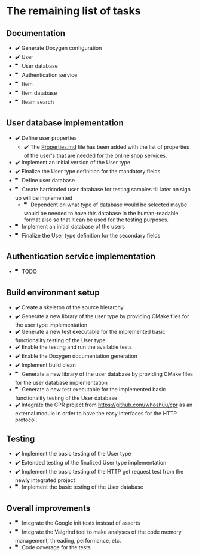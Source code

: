# The remaining list of tasks

## Documentation
- ✔️ Generate Doxygen configuration
- ✔️ User
- 🬀 User database
- 🬀 Authentication service
- 🬀 Item
- 🬀 Item database
- 🬀 Iteam search
    
## User database implementation
- ✔️ Define user properties
  - ✔️ The [Properties.md](https://github.com/armen-gevorgyan/online-shop-services/blob/master/documentation/user/Properties.md) file has been added with the list of properties of the user's that are needed for the online shop services.
- ✔️ Implement an initial version of the User type
- ✔️ Finalize the User type definition for the mandatory fields
- 🬀 Define user database
- 🬀 Create hardcoded user database for testing samples till later on sign up will be implemented 
  - 🬀 Dependent on what type of database would be selected maybe would be needed to have this database in the human-readable format also so that it can be used for the testing purposes.
- 🬀 Implement an initial database of the users
- 🬀 Finalize the User type definition for the secondary fields

## Authentication service implementation
- 🬀 TODO

## Build environment setup
- ✔️ Create a skeleton of the source hierarchy 
- ✔️ Generate a new library of the user type by providing CMake files for the user type implementation
- ✔️ Generate a new test executable for the implemented basic functionality testing of the User type
- ✔️ Enable the testing and run the available tests
- ✔️ Enable the Doxygen documentation generation 
- ✔️ Implement build clean 
- 🬀 Generate a new library of the user database by providing CMake files for the user database implementation
- 🬀 Generate a new test executable for the implemented basic functionality testing of the User database
- ✔️ Integrate the CPR project from https://github.com/whoshuu/cpr as an external module in order to have the 
easy interfaces for the HTTP protocol.

## Testing
- ✔️ Implement the basic testing of the User type
- ✔️ Extended testing of the finalized User type implementation
- ✔️ Implement the basic testing of the HTTP get request test from the newly integrated project
- 🬀 Implement the basic testing of the User database

## Overall improvements
- 🬀 Integrate the Google init tests instead of asserts
- 🬀 Integrate the Valgrind tool to make analyses of the code memory management, threading, performance, etc.
- 🬀 Code coverage for the tests